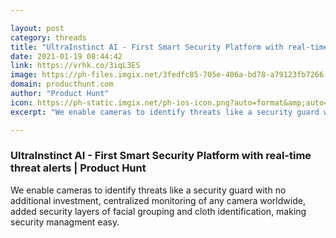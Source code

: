 ```yaml
---

layout: post
category: threads
title: "UltraInstinct AI - First Smart Security Platform with real-time threat alerts"
date: 2021-01-19 08:44:42
link: https://vrhk.co/3iqL3ES
image: https://ph-files.imgix.net/3fedfc85-705e-406a-bd78-a79123fb7266.png?auto=format&fit=crop&frame=1&h=512&w=1024
domain: producthunt.com
author: "Product Hunt"
icon: https://ph-static.imgix.net/ph-ios-icon.png?auto=format&amp;auto=compress
excerpt: "We enable cameras to identify threats like a security guard with no additional investment, centralized monitoring of any camera worldwide, added security layers of facial grouping and cloth identification, making security managment easy."

---
```


### UltraInstinct AI - First Smart Security Platform with real-time threat alerts | Product Hunt

We enable cameras to identify threats like a security guard with no additional investment, centralized monitoring of any camera worldwide, added security layers of facial grouping and cloth identification, making security managment easy.